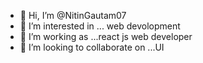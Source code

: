 - 👋 Hi, I’m @NitinGautam07
- 👀 I’m interested in ... web devolopment  
- 🌱 I’m working as ...react js web developer 
- 💞️ I’m looking to collaborate on ...UI


<!---
NitinGautam07/NitinGautam07 is a ✨ special ✨ repository because its `README.md` (this file) appears on your GitHub profile.
You can click the Preview link to take a look at your changes.
--->
